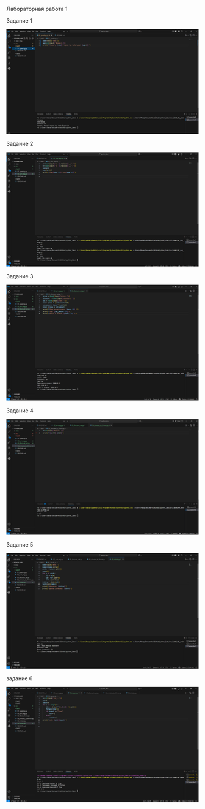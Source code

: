Лабораторная работа 1


Задание 1

![Задание 1](misc/img/lab01/lab01_01.png)


Задание 2

![Задание 1](misc/img/lab01/lab01_02.png)


Задание 3


![Задание 1](misc/img/lab01/lab01_03.png)


Задание 4


![Задание 1](misc/img/lab01/lab01_04.png)


Задание 5


![Задание 1](misc/img/lab01/lab01_05.png)



задание 6


![Задание 1](misc/img/lab01/lab01_06.png)
